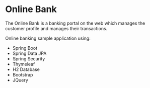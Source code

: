 # Online Bank

The Online Bank is a banking portal on the web which manages the customer profile and manages their transactions. 

Online banking sample application using:
 - Spring Boot
 - Spring Data JPA
 - Spring Security
 - Thymeleaf
 - H2 Database
 - Bootstrap
 - JQuery
